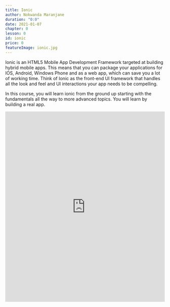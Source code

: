```yaml
---
title: Ionic
author: Nokwanda Maranjane
duration: "0:0"
date: 2021-01-07
chapter: 0
lesson: 0
id: ionic
price: 0
featureImage: ionic.jpg
---
```


Ionic is an HTML5 Mobile App Development Framework targeted at building hybrid mobile apps. This means that you can package your applications for IOS, Android, Windows Phone and as a web app, which can save you a lot of working time. Think of Ionic as the front-end UI framework that handles all the look and feel and UI interactions your app needs to be compelling. 

In this course, you will learn ionic from the ground up starting with the fundamentals all the way to more advanced topics. You will learn by building a real app.

<iframe width="100%" height="600" src="https://www.youtube.com/embed/OT311M25mWM" title="YouTube video player" frameborder="0" allow="accelerometer; autoplay; clipboard-write; encrypted-media; gyroscope; picture-in-picture" allowfullscreen></iframe>
